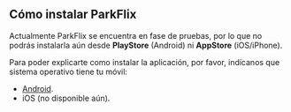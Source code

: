 ## Cómo instalar ParkFlix

Actualmente ParkFlix se encuentra en fase de pruebas, por lo que no podrás instalarla aún desde **PlayStore** (Android) ni **AppStore** (iOS/iPhone).

Para poder explicarte como instalar la aplicación, por favor, indícanos que sistema operativo tiene tu móvil:

- [Android](android.md).
- iOS (no disponible aún).

